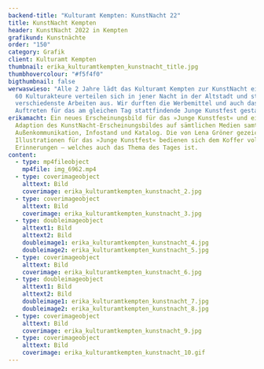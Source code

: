 ```yaml
---
backend-title: "Kulturamt Kempten: KunstNacht 22"
title: KunstNacht Kempten
header: KunstNacht 2022 in Kempten
grafikund: Kunstnächte
order: "150"
category: Grafik
client: Kulturamt Kempten
thumbnail: erika_kulturamtkempten_kunstnacht_title.jpg
thumbhovercolour: "#f5f4f0"
bigthumbnail: false
werwaswieso: "Alle 2 Jahre lädt das Kulturamt Kempten zur KunstNacht ein. Über
  60 Kulturakteure verteilen sich in jener Nacht in der Altstadt und stellen
  verschiedenste Arbeiten aus. Wir durften die Werbemittel und auch das
  Auftreten für das am gleichen Tag stattfindende Junge Kunstfest gestalten. "
erikamacht: Ein neues Erscheinungsbild für das »Junge Kunstfest« und eine
  Adaption des KunstNacht-Erscheinungsbildes auf sämtlichen Medien samt
  Außenkommunikation, Infostand und Katalog. Die von Lena Gröner gezeichneten
  Illustrationen für das »Junge Kunstfest« bedienen sich dem Koffer voller
  Erinnerungen – welches auch das Thema des Tages ist.
content:
  - type: mp4fileobject
    mp4file: img_6962.mp4
  - type: coverimageobject
    alttext: Bild
    coverimage: erika_kulturamtkempten_kunstnacht_2.jpg
  - type: coverimageobject
    alttext: Bild
    coverimage: erika_kulturamtkempten_kunstnacht_3.jpg
  - type: doubleimageobject
    alttext1: Bild
    alttext2: Bild
    doubleimage1: erika_kulturamtkempten_kunstnacht_4.jpg
    doubleimage2: erika_kulturamtkempten_kunstnacht_5.jpg
  - type: coverimageobject
    alttext: Bild
    coverimage: erika_kulturamtkempten_kunstnacht_6.jpg
  - type: doubleimageobject
    alttext1: Bild
    alttext2: Bild
    doubleimage1: erika_kulturamtkempten_kunstnacht_7.jpg
    doubleimage2: erika_kulturamtkempten_kunstnacht_8.jpg
  - type: coverimageobject
    alttext: Bild
    coverimage: erika_kulturamtkempten_kunstnacht_9.jpg
  - type: coverimageobject
    alttext: Bild
    coverimage: erika_kulturamtkempten_kunstnacht_10.gif
---
```

